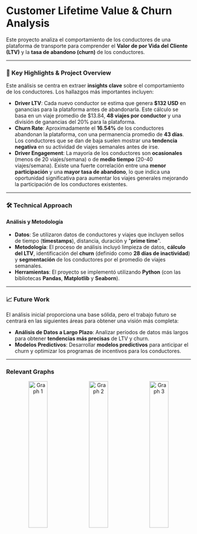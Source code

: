# Customer Lifetime Value & Churn Analysis

Este proyecto analiza el comportamiento de los conductores de una plataforma de transporte para comprender el **Valor de por Vida del Cliente (LTV)** y la **tasa de abandono (churn)** de los conductores.

---

### **🎯 Key Highlights & Project Overview**

Este análisis se centra en extraer **insights clave** sobre el comportamiento de los conductores. Los hallazgos más importantes incluyen:

* **Driver LTV**: Cada nuevo conductor se estima que genera **$132 USD** en ganancias para la plataforma antes de abandonarla. Este cálculo se basa en un viaje promedio de $13.84, **48 viajes por conductor** y una división de ganancias del 20% para la plataforma.
* **Churn Rate**: Aproximadamente el **16.54%** de los conductores abandonan la plataforma, con una permanencia promedio de **43 días**. Los conductores que se dan de baja suelen mostrar una **tendencia negativa** en su actividad de viajes semanales antes de irse.
* **Driver Engagement**: La mayoría de los conductores son **ocasionales** (menos de 20 viajes/semana) o de **medio tiempo** (20-40 viajes/semana). Existe una fuerte correlación entre una **menor participación** y una **mayor tasa de abandono**, lo que indica una oportunidad significativa para aumentar los viajes generales mejorando la participación de los conductores existentes.

---

### **🛠️ Technical Approach**

#### **Análisis y Metodología**

* **Datos**: Se utilizaron datos de conductores y viajes que incluyen sellos de tiempo (**timestamps**), distancia, duración y "**prime time**".
* **Metodología**: El proceso de análisis incluyó limpieza de datos, **cálculo del LTV**, identificación del **churn** (definido como **28 días de inactividad**) y **segmentación** de los conductores por el promedio de viajes semanales.
* **Herramientas**: El proyecto se implementó utilizando **Python** (con las bibliotecas **Pandas**, **Matplotlib** y **Seaborn**).

---

### **📈 Future Work**

El análisis inicial proporciona una base sólida, pero el trabajo futuro se centrará en las siguientes áreas para obtener una visión más completa:

* **Análisis de Datos a Largo Plazo**: Analizar períodos de datos más largos para obtener **tendencias más precisas** de LTV y churn.
* **Modelos Predictivos**: Desarrollar **modelos predictivos** para anticipar el churn y optimizar los programas de incentivos para los conductores.

---

### **Relevant Graphs**

<div align="center">
  <img src="https://github.com/user-attachments/assets/ca61d661-0f5d-4df1-b74c-95318982d226" alt="Graph 1" width="32%" />
  <img src="https://github.com/user-attachments/assets/3e16266b-8592-4ab5-a89c-9c43fb568f2b" alt="Graph 2" width="32%" />
  <img src="https://github.com/user-attachments/assets/7dfd2452-79c4-49c7-ad6f-06ad8152a9d4" alt="Graph 3" width="32%" />
</div>
